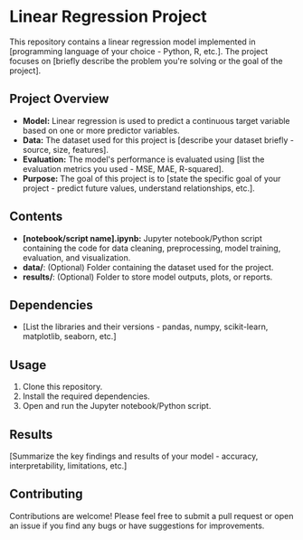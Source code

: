 # Linear Regression Project

This repository contains a linear regression model implemented in [programming language of your choice - Python, R, etc.]. The project focuses on [briefly describe the problem you're solving or the goal of the project].

## Project Overview

* **Model:** Linear regression is used to predict a continuous target variable based on one or more predictor variables.
* **Data:** The dataset used for this project is [describe your dataset briefly - source, size, features].
* **Evaluation:** The model's performance is evaluated using [list the evaluation metrics you used - MSE, MAE, R-squared].
* **Purpose:** The goal of this project is to [state the specific goal of your project - predict future values, understand relationships, etc.].

## Contents

* **[notebook/script name].ipynb:** Jupyter notebook/Python script containing the code for data cleaning, preprocessing, model training, evaluation, and visualization.
* **data/**: (Optional) Folder containing the dataset used for the project.
* **results/**: (Optional) Folder to store model outputs, plots, or reports.

## Dependencies

* [List the libraries and their versions - pandas, numpy, scikit-learn, matplotlib, seaborn, etc.]

## Usage

1. Clone this repository.
2. Install the required dependencies.
3. Open and run the Jupyter notebook/Python script.

## Results

[Summarize the key findings and results of your model - accuracy, interpretability, limitations, etc.]

## Contributing

Contributions are welcome! Please feel free to submit a pull request or open an issue if you find any bugs or have suggestions for improvements.


